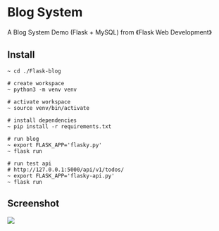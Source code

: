 Blog System
=========

A Blog System Demo (Flask + MySQL) from 《Flask Web Development》



## Install

```
~ cd ./Flask-blog

# create workspace
~ python3 -m venv venv

# activate workspace
~ source venv/bin/activate

# install dependencies
~ pip install -r requirements.txt

# run blog
~ export FLASK_APP='flasky.py'
~ flask run

# run test api
# http://127.0.0.1:5000/api/v1/todos/
~ export FLASK_APP='flasky-api.py'
~ flask run
```



## Screenshot

![](https://github.com/ixiaopan/playground/raw/master/Flask-blog/screenshots/blog-capture.png)
